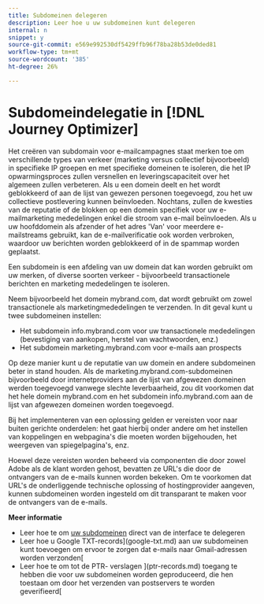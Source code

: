 ```yaml
---
title: Subdomeinen delegeren
description: Leer hoe u uw subdomeinen kunt delegeren
internal: n
snippet: y
source-git-commit: e569e992530df5429ffb96f78ba28b53de0ded81
workflow-type: tm+mt
source-wordcount: '385'
ht-degree: 26%

---
```



# Subdomeindelegatie in [!DNL Journey Optimizer]

Het creëren van subdomain voor e-mailcampagnes staat merken toe om verschillende types van verkeer (marketing versus collectief bijvoorbeeld) in specifieke IP groepen en met specifieke domeinen te isoleren, die het IP opwarmingsproces zullen versnellen en leveringscapaciteit over het algemeen zullen verbeteren. Als u een domein deelt en het wordt geblokkeerd of aan de lijst van gewezen personen toegevoegd, zou het uw collectieve postlevering kunnen beïnvloeden. Nochtans, zullen de kwesties van de reputatie of de blokken op een domein specifiek voor uw e-mailmarketing mededelingen enkel die stroom van e-mail beïnvloeden. Als u uw hoofddomein als afzender of het adres &#39;Van&#39; voor meerdere e-mailstreams gebruikt, kan de e-mailverificatie ook worden verbroken, waardoor uw berichten worden geblokkeerd of in de spammap worden geplaatst.

Een subdomein is een afdeling van uw domein dat kan worden gebruikt om uw merken, of diverse soorten verkeer - bijvoorbeeld transactionele berichten en marketing mededelingen te isoleren.

Neem bijvoorbeeld het domein mybrand.com, dat wordt gebruikt om zowel transactionele als marketingmededelingen te verzenden. In dit geval kunt u twee subdomeinen instellen:

* Het subdomein info.mybrand.com voor uw transactionele mededelingen (bevestiging van aankopen, herstel van wachtwoorden, enz.)
* Het subdomein marketing.mybrand.com voor e-mails aan prospects

Op deze manier kunt u de reputatie van uw domein en andere subdomeinen beter in stand houden. Als de marketing.mybrand.com-subdomeinen bijvoorbeeld door internetproviders aan de lijst van afgewezen domeinen werden toegevoegd vanwege slechte leverbaarheid, zou dit voorkomen dat het hele domein mybrand.com en het subdomein info.mybrand.com aan de lijst van afgewezen domeinen worden toegevoegd.

Bij het implementeren van een oplossing gelden er vereisten voor naar buiten gerichte onderdelen: het gaat hierbij onder andere om het instellen van koppelingen en webpagina&#39;s die moeten worden bijgehouden, het weergeven van spiegelpagina&#39;s, enz.

Hoewel deze vereisten worden beheerd via componenten die door zowel Adobe als de klant worden gehost, bevatten ze URL&#39;s die door de ontvangers van de e-mails kunnen worden bekeken. Om te voorkomen dat URL&#39;s de onderliggende technische oplossing of hostingprovider aangeven, kunnen subdomeinen worden ingesteld om dit transparant te maken voor de ontvangers van de e-mails.

**Meer informatie**

* Leer hoe te om [uw subdomeinen](delegate-subdomain.md) direct van de interface te delegeren
* Leer hoe u Google TXT-records](google-txt.md) aan uw subdomeinen kunt toevoegen om ervoor te zorgen dat e-mails naar Gmail-adressen worden verzonden[
* Leer hoe te om tot de PTR- verslagen ](ptr-records.md) toegang te hebben die voor uw subdomeinen worden geproduceerd, die hen toestaan om door het verzenden van postservers te worden geverifieerd[
